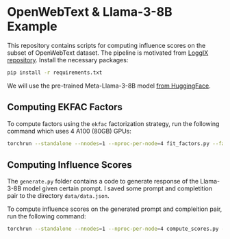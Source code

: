 # OpenWebText & Llama-3-8B Example

This repository contains scripts for computing influence scores on the subset of OpenWebText dataset. The pipeline is motivated from [LoggIX repository](https://github.com/logix-project/logix/tree/main/examples/language_modeling).
Install the necessary packages:

```bash
pip install -r requirements.txt
```

We will use the pre-trained Meta-Llama-3-8B model [from HuggingFace](https://huggingface.co/meta-llama/Meta-Llama-3-8B).

## Computing EKFAC Factors

To compute factors using the `ekfac` factorization strategy, run the following command which uses 4 A100 (80GB) GPUs:

```bash
torchrun --standalone --nnodes=1 --nproc-per-node=4 fit_factors.py --factors_name jul_11_2024 --factor_batch_size 4
```

## Computing Influence Scores

The `generate.py` folder contains a code to generate response of the Llama-3-8B model given certain prompt.
I saved some prompt and completition pair to the directory `data/data.json`. 

To compute influence scores on the generated prompt and compleition pair, run the following command:

```bash
torchrun --standalone --nnodes=1 --nproc-per-node=4 compute_scores.py --train_batch_size 8 --query_gradient_rank 32
```